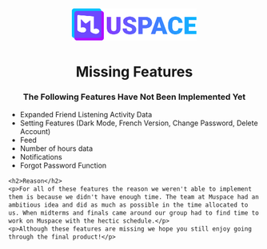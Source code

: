 <h1 align="center">
    <a href="./"><img id="header-logo" src="./logo.svg" width="250" alt="MuSpace logo"/></a>
</h1>
<h1 align="center">Missing Features</h1>
    
<h3 align="center">The Following Features Have Not Been Implemented Yet</h3>
    
<ul>
    <li>Expanded Friend Listening Activity Data</li>
    <li>Setting Features (Dark Mode, French Version, Change Password, Delete Account)</li>
    <li>Feed</li>
    <li>Number of hours data</li>
    <li>Notifications</li>
    <li>Forgot Password Function</li>
</ul>

    <h2>Reason</h2>
    <p>For all of these features the reason we weren't able to implement them is because we didn't have enough time. The team at Muspace had an ambitious idea and did as much as possible in the time allocated to us. When midterms and finals came around our group had to find time to work on Muspace with the hectic schedule.</p>
    <p>Although these features are missing we hope you still enjoy going through the final product!</p>

